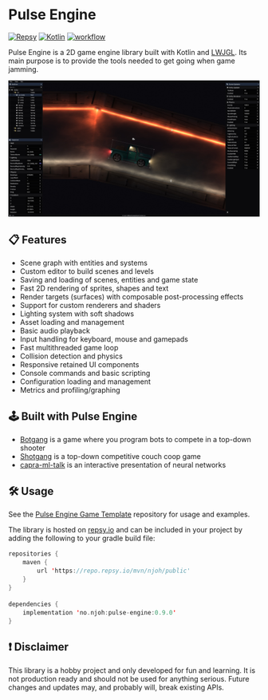 # Pulse Engine

[![Repsy](https://img.shields.io/badge/Repsy-0.9.0-3f3750)](https://repo.repsy.io/mvn/njoh/public/no/njoh/pulse-engine/0.9.0/)
[![Kotlin](https://img.shields.io/badge/kotlin-1.9.23-blue.svg?logo=kotlin)](http://kotlinlang.org)
[![workflow](https://github.com/NiklasJohansen/PulseEngine/actions/workflows/build-and-publish.yml/badge.svg)](https://github.com/NiklasJohansen/PulseEngine/actions)

Pulse Engine is a 2D game engine library built with Kotlin and [LWJGL](https://www.lwjgl.org/).
Its main purpose is to provide the tools needed to get going when game jamming.

![game level](pulse_engine.jpg)

## 📋 Features
- Scene graph with entities and systems
- Custom editor to build scenes and levels
- Saving and loading of scenes, entities and game state
- Fast 2D rendering of sprites, shapes and text
- Render targets (surfaces) with composable post-processing effects
- Support for custom renderers and shaders
- Lighting system with soft shadows
- Asset loading and management
- Basic audio playback
- Input handling for keyboard, mouse and gamepads
- Fast multithreaded game loop
- Collision detection and physics
- Responsive retained UI components
- Console commands and basic scripting
- Configuration loading and management
- Metrics and profiling/graphing

## 🕹️ Built with Pulse Engine

- [Botgang](https://github.com/NiklasJohansen/shotgang/tree/master/botgang) is a game where you program bots to compete in a top-down shooter
- [Shotgang](https://github.com/NiklasJohansen/botgang/tree/master/shotgang) is a top-down competitive couch coop game
- [capra-ml-talk](https://github.com/NiklasJohansen/capra-ml-talk) is an interactive presentation of neural networks

## 🛠️ Usage
See the [Pulse Engine Game Template](https://github.com/NiklasJohansen/PulseEngineGameTemplate) repository for usage and examples.

The library is hosted on [repsy.io](https://repo.repsy.io/mvn/njoh/public) and can be 
included in your project by adding the following to your gradle build file:

```kotlin
repositories {
    maven {
        url 'https://repo.repsy.io/mvn/njoh/public'
    }
}

dependencies {
    implementation 'no.njoh:pulse-engine:0.9.0'
}
```

## ❗ Disclaimer
This library is a hobby project and only developed for fun and learning. It is not production ready and should not be used
for anything serious. Future changes and updates may, and probably will, break existing APIs.